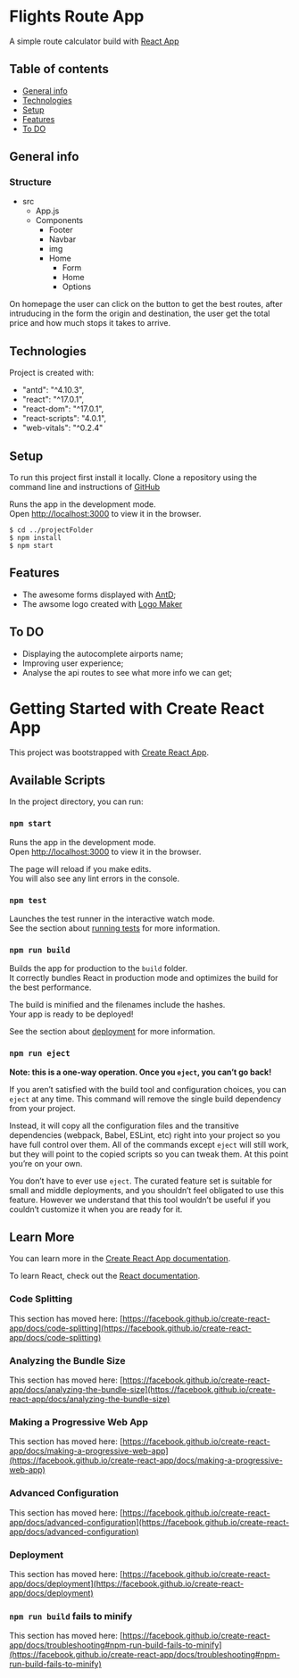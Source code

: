 # Flights Route App
A simple route calculator build with [React App](https://github.com/facebook/create-react-app) 

## Table of contents
* [General info](#general-info)
* [Technologies](#technologies)
* [Setup](#setup)
* [Features](#features)
* [To DO](#todo)
## General info

### Structure

* src
    * App.js
    * Components
         * Footer
         * Navbar
         * img
         * Home
            * Form
            * Home
            * Options

On homepage the user can click on the button to get the best routes, after intruducing in the form the origin and destination, the user get the total price and how much stops it takes to arrive.

## Technologies
Project is created with:
   * "antd": "^4.10.3",
   * "react": "^17.0.1",
   * "react-dom": "^17.0.1",
   * "react-scripts": "4.0.1",
   * "web-vitals": "^0.2.4"
	
## Setup
To run this project first install it locally.
Clone a repository using the command line
and instructions of [GitHub](https://docs.github.com/en/free-pro-team@latest/github/creating-cloning-and-archiving-repositories/cloning-a-repository)

Runs the app in the development mode.\
Open [http://localhost:3000](http://localhost:3000) to view it in the browser.
```
$ cd ../projectFolder
$ npm install
$ npm start
```

## Features
* The awesome forms displayed with [AntD](https://ant.design/);
* The awsome logo created with [Logo Maker](https://apps.apple.com/lt/app/logo-maker-design-monogram/id1217017670)

## To DO
* Displaying the autocomplete airports name;
* Improving user experience;
* Analyse the api routes to see what more info we can get;

# Getting Started with Create React App

This project was bootstrapped with [Create React App](https://github.com/facebook/create-react-app).

## Available Scripts

In the project directory, you can run:

### `npm start`

Runs the app in the development mode.\
Open [http://localhost:3000](http://localhost:3000) to view it in the browser.

The page will reload if you make edits.\
You will also see any lint errors in the console.

### `npm test`

Launches the test runner in the interactive watch mode.\
See the section about [running tests](https://facebook.github.io/create-react-app/docs/running-tests) for more information.

### `npm run build`

Builds the app for production to the `build` folder.\
It correctly bundles React in production mode and optimizes the build for the best performance.

The build is minified and the filenames include the hashes.\
Your app is ready to be deployed!

See the section about [deployment](https://facebook.github.io/create-react-app/docs/deployment) for more information.

### `npm run eject`

**Note: this is a one-way operation. Once you `eject`, you can’t go back!**

If you aren’t satisfied with the build tool and configuration choices, you can `eject` at any time. This command will remove the single build dependency from your project.

Instead, it will copy all the configuration files and the transitive dependencies (webpack, Babel, ESLint, etc) right into your project so you have full control over them. All of the commands except `eject` will still work, but they will point to the copied scripts so you can tweak them. At this point you’re on your own.

You don’t have to ever use `eject`. The curated feature set is suitable for small and middle deployments, and you shouldn’t feel obligated to use this feature. However we understand that this tool wouldn’t be useful if you couldn’t customize it when you are ready for it.

## Learn More

You can learn more in the [Create React App documentation](https://facebook.github.io/create-react-app/docs/getting-started).

To learn React, check out the [React documentation](https://reactjs.org/).

### Code Splitting

This section has moved here: [https://facebook.github.io/create-react-app/docs/code-splitting](https://facebook.github.io/create-react-app/docs/code-splitting)

### Analyzing the Bundle Size

This section has moved here: [https://facebook.github.io/create-react-app/docs/analyzing-the-bundle-size](https://facebook.github.io/create-react-app/docs/analyzing-the-bundle-size)

### Making a Progressive Web App

This section has moved here: [https://facebook.github.io/create-react-app/docs/making-a-progressive-web-app](https://facebook.github.io/create-react-app/docs/making-a-progressive-web-app)

### Advanced Configuration

This section has moved here: [https://facebook.github.io/create-react-app/docs/advanced-configuration](https://facebook.github.io/create-react-app/docs/advanced-configuration)

### Deployment

This section has moved here: [https://facebook.github.io/create-react-app/docs/deployment](https://facebook.github.io/create-react-app/docs/deployment)

### `npm run build` fails to minify

This section has moved here: [https://facebook.github.io/create-react-app/docs/troubleshooting#npm-run-build-fails-to-minify](https://facebook.github.io/create-react-app/docs/troubleshooting#npm-run-build-fails-to-minify)
